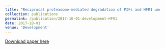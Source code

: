 ```yaml
---
title: "Reciprocal proteasome-mediated degradation of PIFs and HFR1 underlying photomorphogenic development in Arabidopsis"
collection: publications
permalink: /publication/2017-10-01-development-HFR1
date: 2017-10-01
venue: 'Development'
---
```


[Download paper here](http://dev.biologists.org/content/144/10/1831.full.pdf)


